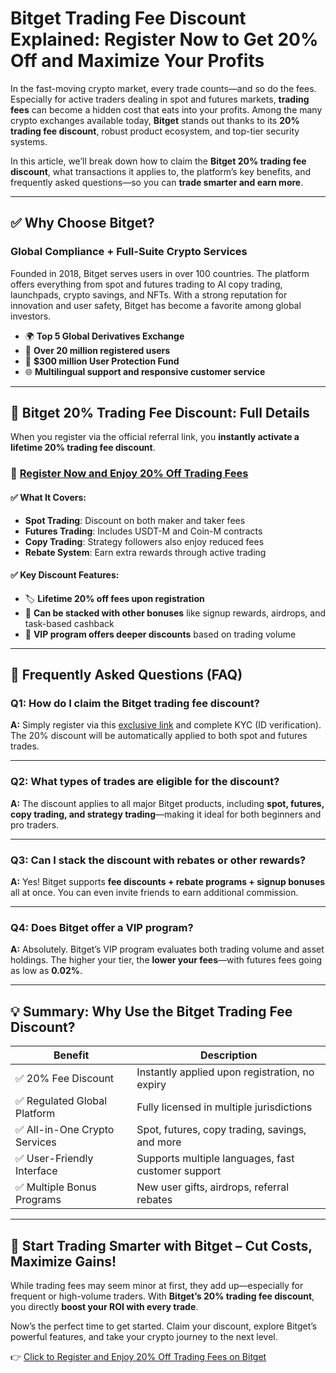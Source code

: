 
# Bitget Trading Fee Discount Explained: Register Now to Get 20% Off and Maximize Your Profits

In the fast-moving crypto market, every trade counts—and so do the fees. Especially for active traders dealing in spot and futures markets, **trading fees** can become a hidden cost that eats into your profits. Among the many crypto exchanges available today, **Bitget** stands out thanks to its **20% trading fee discount**, robust product ecosystem, and top-tier security systems.

In this article, we’ll break down how to claim the **Bitget 20% trading fee discount**, what transactions it applies to, the platform’s key benefits, and frequently asked questions—so you can **trade smarter and earn more**.

---

## ✅ Why Choose Bitget?

### Global Compliance + Full-Suite Crypto Services

Founded in 2018, Bitget serves users in over 100 countries. The platform offers everything from spot and futures trading to AI copy trading, launchpads, crypto savings, and NFTs. With a strong reputation for innovation and user safety, Bitget has become a favorite among global investors.

- 🌍 **Top 5 Global Derivatives Exchange**  
- 👥 **Over 20 million registered users**  
- 🔐 **$300 million User Protection Fund**  
- 🌐 **Multilingual support and responsive customer service**

---

## 🎯 Bitget 20% Trading Fee Discount: Full Details

When you register via the official referral link, you **instantly activate a lifetime 20% trading fee discount**.

### 🔗 [Register Now and Enjoy 20% Off Trading Fees](https://bly.one/bitget1)

#### ✅ What It Covers:

- **Spot Trading**: Discount on both maker and taker fees  
- **Futures Trading**: Includes USDT-M and Coin-M contracts  
- **Copy Trading**: Strategy followers also enjoy reduced fees  
- **Rebate System**: Earn extra rewards through active trading

#### ✅ Key Discount Features:

- 🏷️ **Lifetime 20% off fees upon registration**  
- 🎁 **Can be stacked with other bonuses** like signup rewards, airdrops, and task-based cashback  
- 👑 **VIP program offers deeper discounts** based on trading volume

---

## 📌 Frequently Asked Questions (FAQ)

### Q1: How do I claim the Bitget trading fee discount?

**A:** Simply register via this [exclusive link](https://bly.one/bitget1) and complete KYC (ID verification). The 20% discount will be automatically applied to both spot and futures trades.

---

### Q2: What types of trades are eligible for the discount?

**A:** The discount applies to all major Bitget products, including **spot, futures, copy trading, and strategy trading**—making it ideal for both beginners and pro traders.

---

### Q3: Can I stack the discount with rebates or other rewards?

**A:** Yes! Bitget supports **fee discounts + rebate programs + signup bonuses** all at once. You can even invite friends to earn additional commission.

---

### Q4: Does Bitget offer a VIP program?

**A:** Absolutely. Bitget’s VIP program evaluates both trading volume and asset holdings. The higher your tier, the **lower your fees**—with futures fees going as low as **0.02%**.

---

## 💡 Summary: Why Use the Bitget Trading Fee Discount?

| Benefit                        | Description                                       |
|-------------------------------|---------------------------------------------------|
| ✅ 20% Fee Discount            | Instantly applied upon registration, no expiry    |
| ✅ Regulated Global Platform   | Fully licensed in multiple jurisdictions          |
| ✅ All-in-One Crypto Services  | Spot, futures, copy trading, savings, and more    |
| ✅ User-Friendly Interface     | Supports multiple languages, fast customer support|
| ✅ Multiple Bonus Programs     | New user gifts, airdrops, referral rebates        |

---

## 🚀 Start Trading Smarter with Bitget – Cut Costs, Maximize Gains!

While trading fees may seem minor at first, they add up—especially for frequent or high-volume traders. With **Bitget’s 20% trading fee discount**, you directly **boost your ROI with every trade**.

Now’s the perfect time to get started. Claim your discount, explore Bitget’s powerful features, and take your crypto journey to the next level.

👉 [Click to Register and Enjoy 20% Off Trading Fees on Bitget](https://bly.one/bitget1)